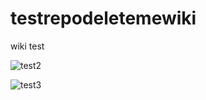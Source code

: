 # testrepodeletemewiki
wiki test


![test2](https://github.com/DJF3/testrepodeletemewiki/raw/master/images/cards-example.jpg)


![test3](https://github.com/Cpanchal1/Chatbot101-with-AWS-Lambda/raw/master/images/architecture.png)


